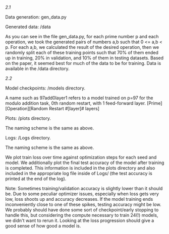 *2.1*

Data generation: gen_data.py

Generated data: /data

As you can see in the file gen_data.py, for each prime number p and each operation, we took the generated pairs of numbers a,b such that 0 <= a,b < p. For each a,b, we calculated the result of the desired operation, then we randomly split each of these training points such that 70% of them ended up in training, 20% in validation, and 10% of them in testing datasets. Based on the paper, it seemed best for much of the data to be for training. Data is available in the /data directory.


*2.2*

Model checkpoints: /models directory.

A name such as 97add0layer1 refers to a model trained on p=97 for the modulo addition task, 0th random restart, with 1 feed-forward layer. [Prime][Operation][Random Restart #]layer[# layers]

Plots: /plots directory.

The naming scheme is the same as above.

Logs: /Logs directory.

The naming scheme is the same as above.


We plot train loss over time against optimization steps for each seed and model. We additionally plot the final test accuracy of the model after training is completed. This information is included in the plots directory and also included in the appropriate log file inside of Logs/ (the test accuracy is printed at the end of the log).

Note: Sometimes training/validation accuracy is slightly lower than it should be. Due to some peculiar optimizer issues, especially when loss gets very low, loss shoots up and accuracy decreases. If the model training ends inconveniently close to one of these spikes, testing accuracy might be low. We probably should have done some sort of checkpoint/early stopping to handle this, but considering the compute necessary to train 24(!) models, we didn't want to rerun it. Looking at the loss progression should give a good sense of how good a model is.
